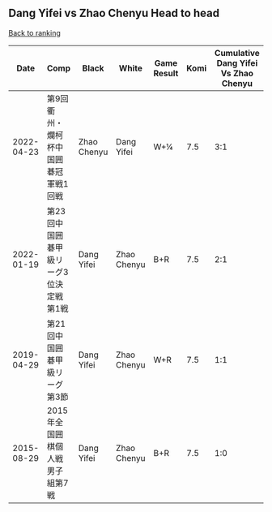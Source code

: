 ## Dang Yifei vs Zhao Chenyu Head to head

[Back to ranking](../../index.md)




| **Date** | **Comp** | **Black** | **White** | **Game Result** | **Komi** | **Cumulative Dang Yifei Vs Zhao Chenyu** | **Dang Yifei Streak** | **Zhao Chenyu Streak** | 
| --- | --- | --- | --- | --- | --- | --- | --- | --- |
| 2022-04-23 | 第9回衢州・爛柯杯中国囲碁冠軍戦1回戦 | Zhao Chenyu | Dang Yifei | W+¼ | 7.5 | 3:1 | 2 | 0 | 
| 2022-01-19 | 第23回中国囲碁甲級リーグ3位決定戦第1戦 | Dang Yifei | Zhao Chenyu | B+R | 7.5 | 2:1 | 1 | 0 | 
| 2019-04-29 | 第21回中国囲碁甲級リーグ第3節 | Dang Yifei | Zhao Chenyu | W+R | 7.5 | 1:1 | 0 | 1 | 
| 2015-08-29 | 2015年全国囲棋個人戦男子組第7戦 | Dang Yifei | Zhao Chenyu | B+R | 7.5 | 1:0 | 1 | 0 |




